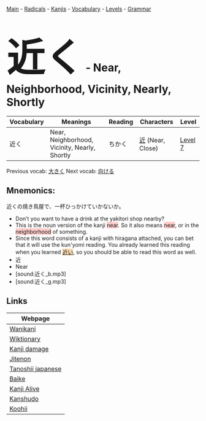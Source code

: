 <style> bigfont {font-size: 100px}</style>
[Main](../README.md) -
[Radicals](../radicals.md) -
[Kanjis](../kanjis.md) -
[Vocabulary](../vocabulary.md) -
[Levels](../levels.md) -
[Grammar](../grammar.md)
# <bigfont> 近く</bigfont> - Near, Neighborhood, Vicinity, Nearly, Shortly 

| Vocabulary | Meanings | Reading | Characters | Level |
| --- | --- | --- | --- | --- |
| 近く | Near, Neighborhood, Vicinity, Nearly, Shortly | ちかく |  [近](../kanjis/近.md) (Near, Close) | [Level 7](../levels/wk_level7.md) |

Previous vocab: [大きく](大きく.md) Next vocab: [向ける](向ける.md) 

## Mnemonics:
近くの焼き鳥屋で、一杯ひっかけていかないか。
* Don’t you want to have a drink at the yakitori shop nearby?
* This is the noun version of the kanji <span style="background-color:#ffcccb"> near</span>. So it also means <span style="background-color:#ffcccb"> near</span>, or in the <span style="background-color:#ffcccb"> neighborhood</span> of something.
* Since this word consists of a kanji with hiragana attached, you can bet that it will use the kun'yomi reading. You already learned this reading when you learned <span style="background-color:#fed8b1"> [近い](https://jisho.org/search/近い)</span>, so you should be able to read this word as well.
* 近
* Near
* [sound:近く_b.mp3]
* [sound:近く_g.mp3]


## Links 

| Webpage |
| --- |
| [Wanikani          ](https://www.wanikani.com/kanji/近く) |
| [Wiktionary        ](https://en.wiktionary.org/wiki/近く) |
| [Kanji damage      ](http://www.kanjidamage.com/kanji/search?utf8=✓&q=近く) |
| [Jitenon           ](https://jitenon.com/kanji/近く) |
| [Tanoshii japanese ](https://www.tanoshiijapanese.com/dictionary/kanji.cfm?k=近く) |
| [Baike             ](https://baike.baidu.com/item/近く) |
| [Kanji Alive       ](https://app.kanjialive.com/近く) |
| [Kanshudo          ](https://www.kanshudo.com/searchmn?q=近く) |
| [Koohii            ](https://kanji.koohii.com/study/kanji/近く) |
